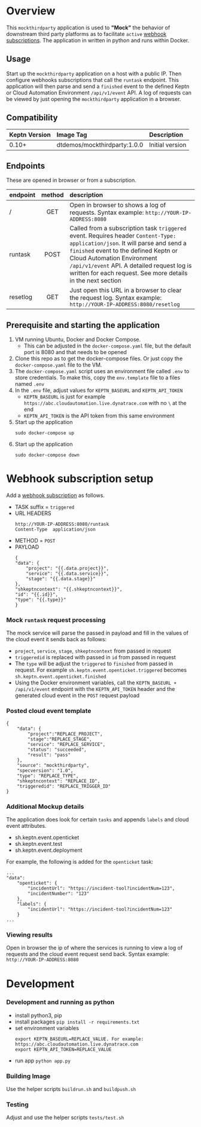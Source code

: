 # Overview

This `mockthirdparty` application is used to **"Mock"** the behavior of downstream third party platforms as to facilitate `active` [webhook subscriptions](https://keptn.sh/docs/0.13.x/integrations/webhooks/). The application in written in python and runs within Docker. 

## Usage

Start up the `mockthirdparty` application on a host with a public IP.  Then configure webhooks subscriptions that call the `runtask` endpoint.  This application will then parse and send a `finished` event to the defined Keptn or Cloud Automation Environment `/api/v1/event` API.  A log of requests can be viewed by just opening the `mockthirdparty` application in a browser.

## Compatibility

| Keptn Version | Image Tag                    | Description |  
|---------------|:-----------------------------|:------------|
| 0.10+         | dtdemos/mockthirdparty:1.0.0 | Initial version |

## Endpoints

These are opened in browser or from a subscription.

| endpoint | method | description |  
|----------|:------:|:------------|
| /        | GET | Open in browser to shows a log of requests. Syntax example: `http://YOUR-IP-ADDRESS:8080` | 
| runtask  | POST | Called from a subscription task `triggered` event. Requires header `Content-Type: application/json`. It will parse and send a `finished` event to the defined Keptn or Cloud Automation Environment `/api/v1/event` API. A detailed request log is written for each request. See more details in the next section | 
| resetlog | GET | Just open this URL in a browser to clear the request log. Syntax example: `http://YOUR-IP-ADDRESS:8080/resetlog` |

## Prerequisite and starting the application

1. VM running Ubuntu, Docker and Docker Compose. 
    * This can be adjusted in the `docker-compose.yaml` file, but the default port is 8080 and that needs to be opened
1. Clone this repo as to get the docker-compose files. Or just copy the `docker-compose.yaml` file to the VM.
1. The `docker-compose.yaml` script uses an environment file called `.env` to store credentials. To make this, copy the `env.template` file to a files named `.env`
1. In the `.env` file, adjust values for `KEPTN_BASEURL` and `KEPTN_API_TOKEN`
    * `KEPTN_BASEURL` is just for example `https://abc.cloudautomation.live.dynatrace.com` with no `\` at the end
    * `KEPTN_API_TOKEN` is the API token from this same environment 
1. Start up the application
    ```
    sudo docker-compose up
    ```
1. Start up the application
    ```
    sudo docker-compose down
    ```

# Webhook subscription setup

Add a [webhook subscription](https://keptn.sh/docs/0.13.x/integrations/webhooks/) as follows.

* TASK suffix = `triggered`
* URL HEADERS
    ```
    http://YOUR-IP-ADDRESS:8080/runtask
    Content-Type  application/json
    ```
* METHOD = `POST`
* PAYLOAD
    ```
    {
    "data": {
        "project": "{{.data.project}}",
        "service": "{{.data.service}}",
        "stage": "{{.data.stage}}"
    },
    "shkeptncontext": "{{.shkeptncontext}}",
    "id": "{{.id}}",
    "type": "{{.type}}"
    }
    
### Mock `runtask` request processing

The mock service will parse the passed in payload and fill in the values of the cloud event it sends back as follows:

* `project`, `service`, `stage`, `shkeptncontext` from passed in request
* `triggeredid` is replaced with passed in `id` from passed in request
* The `type` will be adjust the `triggered` to `finished` from passed in request.  For example `sh.keptn.event.openticket.triggered` becomes `sh.keptn.event.openticket.finished`
* Using the Docker environment variables, call the `KEPTN_BASEURL + /api/v1/event` endpoint with the `KEPTN_API_TOKEN` header and the generated cloud event in the `POST` request payload

### Posted cloud event template

```
{
    "data": {
        "project":"REPLACE_PROJECT",
        "stage":"REPLACE_STAGE",
        "service": "REPLACE_SERVICE",
        "status": "succeeded",
        "result": "pass"
    },
    "source": "mockthirdparty",
    "specversion": "1.0",
    "type": "REPLACE_TYPE",
    "shkeptncontext": "REPLACE_ID",
    "triggeredid": "REPLACE_TRIGGER_ID"
}
```

### Additional Mockup details

The application does look for certain `tasks` and appends `labels` and cloud event attributes. 
* sh.keptn.event.openticket
* sh.keptn.event.test
* sh.keptn.event.deployment

For example, the following is added for the `openticket` task:

```
...
"data": 
    "openticket": {
        "incidentUrl": "https://incident-tool?incidentNum=123",
        "incidentNumber": "123"
    },
    "labels": {
        "incidentUrl": "https://incident-tool?incidentNum=123"
    }
...
```

### Viewing results

Open in browser the ip of where the services is running to view a log of requests and the cloud event request send back. Syntax example: `http://YOUR-IP-ADDRESS:8080`

# Development

### Development and running as python

* install python3, pip
* install packages `pip install -r requirements.txt`
* set environment variables
    ```
    export KEPTN_BASEURL=REPLACE_VALUE. For example: https://abc.cloudautomation.live.dynatrace.com
    export KEPTN_API_TOKEN=REPLACE_VALUE
    ```
* run app `python app.py`

### Building Image

Use the helper scripts `buildrun.sh` and `buildpush.sh`

### Testing

Adjust and use the helper scripts `tests/test.sh`
